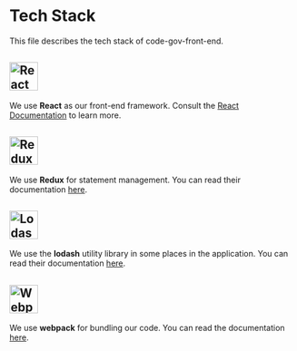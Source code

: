 # Tech Stack
This file describes the tech stack of code-gov-front-end.

## <img src="https://avatars0.githubusercontent.com/u/6412038?s=200&v=4" height="50" alt="React Logo">
We use **React** as our front-end framework.  Consult the [React Documentation](https://reactjs.org/) to learn more.


## <img src="https://camo.githubusercontent.com/f28b5bc7822f1b7bb28a96d8d09e7d79169248fc/687474703a2f2f692e696d6775722e636f6d2f4a65567164514d2e706e67" height="50" alt="Redux Logo">
We use **Redux** for statement management.  You can read their documentation [here](https://redux.js.org).


## <img src="https://avatars2.githubusercontent.com/u/2565403?s=200&v=4" height="50" alt="Lodash Logo">
We use the **lodash** utility library in some places in the application.  You can read their documentation [here](https://lodash.com/docs).


## <img src="https://avatars1.githubusercontent.com/u/2105791?s=200&v=4" height="50" alt="Webpack Logo">
We use **webpack** for bundling our code.  You can read the documentation [here](https://webpack.js.org).
